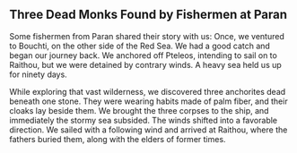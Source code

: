 ## Three Dead Monks Found by Fishermen at Paran

Some fishermen from Paran shared their story with us: Once, we ventured to Bouchti, on the other side of the Red Sea. We had a good catch and began our journey back. We anchored off Pteleos, intending to sail on to Raithou, but we were detained by contrary winds. A heavy sea held us up for ninety days.

While exploring that vast wilderness, we discovered three anchorites dead beneath one stone. They were wearing habits made of palm fiber, and their cloaks lay beside them. We brought the three corpses to the ship, and immediately the stormy sea subsided. The winds shifted into a favorable direction. We sailed with a following wind and arrived at Raithou, where the fathers buried them, along with the elders of former times.
